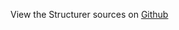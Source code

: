 
<!--
FrozenIsBool False
-->

View the Structurer sources on [Github](https://github.com/Ledoux/ShareYourSystem/tree/master/ShareYourSystem/Noders/Installer)

